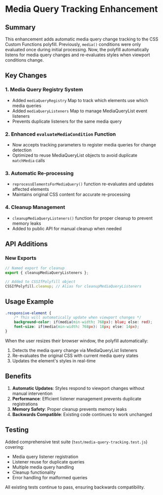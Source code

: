 # Media Query Tracking Enhancement

## Summary

This enhancement adds automatic media query change tracking to the CSS Custom Functions polyfill. Previously, `media()` conditions were only evaluated once during initial processing. Now, the polyfill automatically listens for media query changes and re-evaluates styles when viewport conditions change.

## Key Changes

### 1. Media Query Registry System

- Added `mediaQueryRegistry` Map to track which elements use which media queries
- Added `mediaQueryListeners` Map to manage MediaQueryList event listeners
- Prevents duplicate listeners for the same media query

### 2. Enhanced `evaluateMediaCondition` Function

- Now accepts tracking parameters to register media queries for change detection
- Optimized to reuse MediaQueryList objects to avoid duplicate `matchMedia` calls

### 3. Automatic Re-processing

- `reprocessElementsForMediaQuery()` function re-evaluates and updates affected elements
- Maintains original CSS content for accurate re-processing

### 4. Cleanup Management

- `cleanupMediaQueryListeners()` function for proper cleanup to prevent memory leaks
- Added to public API for manual cleanup when needed

## API Additions

### New Exports

```javascript
// Named export for cleanup
export { cleanupMediaQueryListeners };

// Added to CSSIfPolyfill object
CSSIfPolyfill.cleanup; // Alias for cleanupMediaQueryListeners
```

## Usage Example

```css
.responsive-element {
	/* This will automatically update when viewport changes */
	background-color: if(media(min-width: 768px): blue; else: red);
	font-size: if(media(min-width: 768px): 18px; else: 14px);
}
```

When the user resizes their browser window, the polyfill automatically:

1. Detects the media query change via MediaQueryList listeners
2. Re-evaluates the original CSS with current media query states
3. Updates the element's styles in real-time

## Benefits

1. **Automatic Updates**: Styles respond to viewport changes without manual intervention
2. **Performance**: Efficient listener management prevents duplicate registrations
3. **Memory Safety**: Proper cleanup prevents memory leaks
4. **Backwards Compatible**: Existing code continues to work unchanged

## Testing

Added comprehensive test suite (`test/media-query-tracking.test.js`) covering:

- Media query listener registration
- Listener reuse for duplicate queries
- Multiple media query handling
- Cleanup functionality
- Error handling for malformed queries

All existing tests continue to pass, ensuring backwards compatibility.

